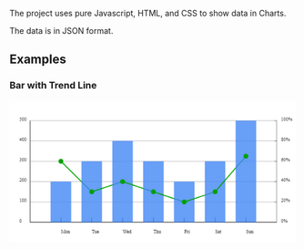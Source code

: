The project uses pure Javascript, HTML, and CSS to show data in Charts.

The data is in JSON format.

## Examples
### Bar with Trend Line  
![Bar with Trend Line](https://github.com/CodingFans78/pure_html_js_charts/blob/main/screen_captures/bar_trend_line.png)
